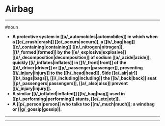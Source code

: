 # Airbag
---
#noun
- **A protective system in [[a/_automobiles|automobiles]] in which when a [[c/_crash|crash]] [[o/_occurs|occurs]], a [[b/_bag|bag]] [[c/_containing|containing]] [[n/_nitrogen|nitrogen]], [[f/_formed|formed]] by the [[e/_explosive|explosive]] [[d/_decomposition|decomposition]] of sodium [[a/_azide|azide]], quickly [[i/_inflates|inflates]] in [[f/_front|front]] of the [[d/_driver|driver]] or [[p/_passenger|passenger]], preventing [[i/_injury|injury]] to the [[h/_head|head]]. Side [[a/_air|air]] [[b/_bags|bags]], [[i/_including|including]] the [[b/_back|back]] seat [[p/_passengers|passengers]], [[a/_also|also]] prevent [[i/_injury|injury]].**
- **A similar [[i/_inflated|inflated]] [[b/_bag|bag]] used in [[p/_performing|performing]] stunts, [[e/_etc|etc]].**
- **A [[p/_person|person]] who talks too [[m/_much|much]]; a windbag or [[g/_gossip|gossip]].**
---
---
